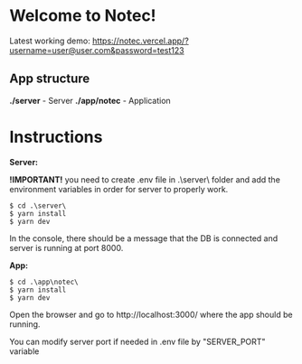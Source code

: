 # Welcome to Notec!

Latest working demo:
https://notec.vercel.app/?username=user@user.com&password=test123

## App structure

**./server**  - Server
**./app/notec** - Application


# Instructions

**Server:**

**!IMPORTANT!**
you need to create .env file in .\server\ folder and 
add the environment variables in order for server to properly work.

    $ cd .\server\
    $ yarn install
    $ yarn dev

In the console, there should be a message that the DB is connected and server is running at port 8000.


**App:**

    $ cd .\app\notec\
    $ yarn install
    $ yarn dev

Open the browser and go to http://localhost:3000/ where the app should be running. 


You can modify server port if needed in .env file by "SERVER_PORT"  variable


